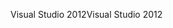 <span data-ttu-id="af652-101">Visual Studio 2012</span><span class="sxs-lookup"><span data-stu-id="af652-101">Visual Studio 2012</span></span>